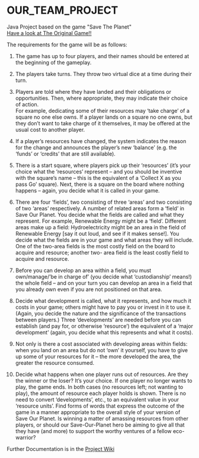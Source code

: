 # OUR_TEAM_PROJECT
Java Project based on the game "Save The Planet"<br>
[Have a look at The Original Game!!](https://www.appropedia.org/Save_the_planet_board_game#:~:text=Save%20The%20Planet%20Board%20Game%20is%20free%20and%20open%2Dsource,the%20planet%20in%20real%20life)

The requirements for the game will be as follows:<br>

1. The  game  has  up  to  four  players,  and  their  names  should  be  entered  at  the  beginning  of  the gameplay.<br>

2. The players take turns. They throw two virtual dice at a time during their turn.<br>

3. Players  are  told  where  they  have  landed  and  their  obligations  or  opportunities.  Then,  where appropriate,  they  may  indicate  their  choice  of  action.  
For  example,  dedicating  some  of  their resources may ‘take charge’ of a square no one else owns. If a player lands on a square no one owns,  but  they  don’t  want  to  take  charge  of  it  themselves,  it  may  be  offered  at  the  usual  cost  to another player.<br>

4. If a player’s resources have changed, the system indicates the reason for the change and announces 
the player’s new ‘balance’ (e.g. the ‘funds’ or ‘credits’ that are still available).<br>

5. There is a start square, where players pick up their ‘resources’ (it’s your choice what the ‘resources’ 
represent – and you should be inventive with the square’s name – this is the equivalent of a ‘Collect 
X as you pass Go’ square). Next, there is a square on the board where nothing happens – again, 
you decide what it is called in your game.<br>   

6. There are four ‘fields’, two consisting of three ‘areas’ and two consisting of two ‘areas’ respectively. 
A number of related areas form a ‘field’ in Save Our Planet. You decide what the fields are called 
and what they represent.   For example, Renewable Energy might be a ‘field’.    Different areas make 
up a field: Hydroelectricity might be an area in the field of Renewable Energy [say it out loud, and 
see if it makes sense!]. You decide what the fields are in your game and what areas they will include. 
One of the two-area fields is the most costly field on the board to acquire and resource; another two-
area field is the least costly field to acquire and resource.<br>

7. Before you can develop an area within a field, you must own/manage/’be in charge of’ (you decide 
what ‘custodianship’ means!) the whole field – and on your turn you can develop an area in a field 
that you already own even if you are not positioned on that area.<br>

8. Decide what development is called, what it represents, and how much it costs in your game; others 
might have to pay you or invest in it to use it. (Again, you decide the nature and the significance of 
the transactions between players.)  Three ‘developments’ are needed before you can establish (and 
pay for, or otherwise ‘resource’) the equivalent of a ‘major development’ (again, you decide what this 
represents and what it costs).<br>

9. Not only is there a cost associated with developing areas within fields: when you land on an area 
but do not ‘own’ it yourself, you have to give up some of your resources for it – the more developed 
the area, the greater the resource consumed.<br>

10. Decide what happens when one player runs out of resources. Are they the winner or the loser? It’s 
your choice.    If one player no longer wants to play, the game ends. In both cases (no resources 
left; not wanting to play), the amount of resource each player holds is shown. There is no need to 
convert ‘developments’, etc., to an equivalent value in your ‘resource units’. Find forms of words that 
express the outcome of the game in a manner appropriate to the overall style of your version of Save 
Our Planet. Is winning a matter of amassing resources from other players, or should our Save-Our-Planet hero be aiming to give all that they have (and more) to support the worthy ventures of a fellow 
eco-warrior?<br>

Further Documentation is in the [Project Wiki](https://gitlab2.eeecs.qub.ac.uk/CSC7083-2122/CSC7083-2122-G32/-/wikis/home)<br>
